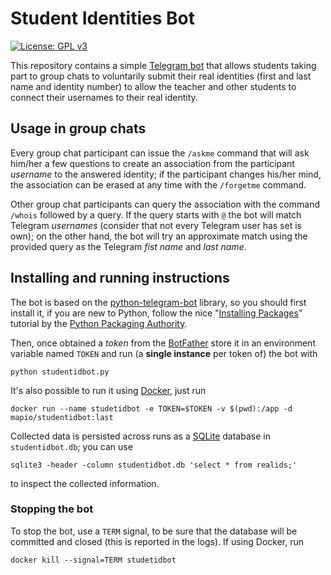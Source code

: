 # Student Identities Bot

[![License: GPL v3](https://img.shields.io/badge/License-GPL%20v3-blue.svg)](http://www.gnu.org/licenses/gpl-3.0)

This repository contains a simple [Telegram bot](https://core.telegram.org/bots)
that allows students taking part to group chats to voluntarily submit their real
identities (first and last name and identity number) to allow the teacher and
other students to connect their usernames to their real identity.

## Usage in group chats

Every group chat participant can issue the `/askme` command that will ask
him/her a few questions to create an association from the participant *username*
to the answered identity; if the participant changes his/her mind, the
association can be erased at any time with the `/forgetme` command.

Other group chat participants can query the association with the command
`/whois` followed by a query. If the query starts with `@` the bot will match
Telegram *usernames* (consider that not every Telegram user has set is own); on
the other hand, the bot will try an approximate match using the provided query
as the Telegram *fist name* and *last name*.

## Installing and running instructions

The bot is based on the
[python-telegram-bot](https://github.com/python-telegram-bot/python-telegram-bot)
library, so you should first install it, if you are new to Python, follow the nice
"[Installing Packages](https://packaging.python.org/tutorials/installing-packages/)" tutorial by the [Python Packaging Authority](https://www.pypa.io/).

Then, once obtained a *token* from the
[BotFather](https://telegram.me/BotFather) store it in an environment variable
named `TOKEN` and run (a **single instance** per token of) the bot with

    python studentidbot.py

It's also possible to run it using [Docker](https://www.docker.com/), just run

    docker run --name studetidbot -e TOKEN=$TOKEN -v $(pwd):/app -d mapio/studentidbot:last

Collected data is persisted across runs as a [SQLite](https://www.sqlite.org/)
database in `studentidbot.db`; you can use

    sqlite3 -header -column studentidbot.db 'select * from realids;'

to inspect the collected information.

### Stopping the bot

To stop the bot, use a `TERM` signal, to be sure that the database will be
committed and closed (this is reported in the logs). If using Docker, run

    docker kill --signal=TERM studetidbot

